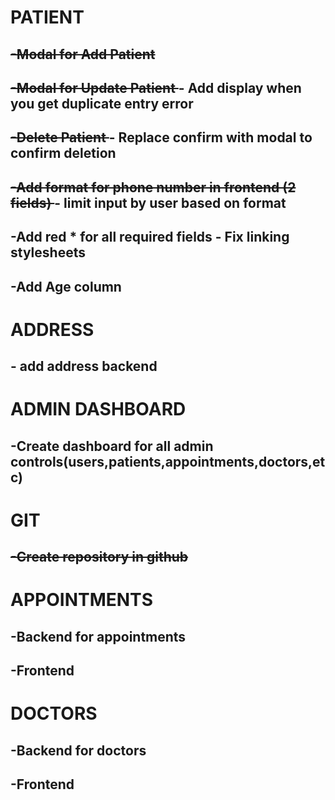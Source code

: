 
# PATIENT 
##  <del>  -Modal for Add Patient </del>
##  <del> -Modal for Update Patient </del> - Add display when you get duplicate entry error
##  <del>-Delete Patient </del> - Replace confirm with modal to confirm deletion
##    <del>-Add format for phone number in frontend (2 fields) </del> - limit input by user based on format
##    -Add red * for all required fields - Fix linking stylesheets
##  -Add Age column

# ADDRESS
## - add address backend

# ADMIN DASHBOARD
##   -Create dashboard for all admin controls(users,patients,appointments,doctors,etc)

# GIT
##   <del> -Create repository in github </del>

# APPOINTMENTS
##    -Backend for appointments
##    -Frontend

# DOCTORS 
##   -Backend for doctors
##    -Frontend
